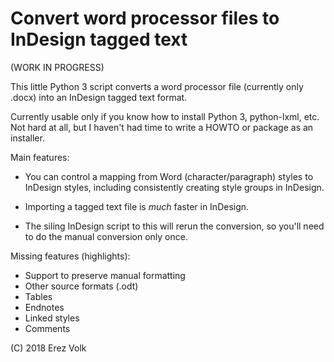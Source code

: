 # Convert word processor files to InDesign tagged text

(WORK IN PROGRESS)

This little Python 3 script converts a word processor file (currently only .docx) into
an InDesign tagged text format.

Currently usable only if you know how to install Python 3, python-lxml, etc.
Not hard at all, but I haven't had time to write a HOWTO or package as an
installer.

Main features:

- You can control a mapping from Word (character/paragraph) styles to InDesign
  styles, including consistently creating style groups in InDesign.

- Importing a tagged text file is _much_ faster in InDesign.

- The siling InDesign script to this will rerun the conversion, so you'll need
  to do the manual conversion only once.


Missing features (highlights):
- Support to preserve manual formatting
- Other source formats (.odt)
- Tables
- Endnotes
- Linked styles
- Comments


(C) 2018 Erez Volk
